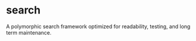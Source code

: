# search
A polymorphic search framework optimized for readability, testing, and long term maintenance.
